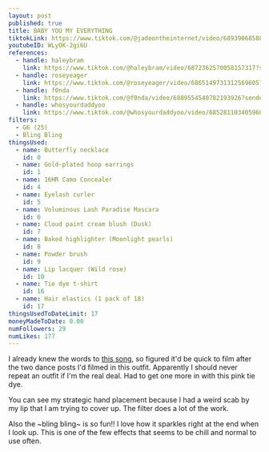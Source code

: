 ```yaml
---
layout: post
published: true
title: BABY YOU MY EVERYTHING
tiktokLink: https://www.tiktok.com/@jadeontheinternet/video/6893906858881322245?sender_device=pc&sender_web_id=6891999718790268421&is_from_webapp=1
youtubeID: WLyOK-2gi6U
references:
  - handle: haleybram
    link: https://www.tiktok.com/@haleybram/video/6872362570058157317?sender_device=pc&sender_web_id=6870159340755109382&is_from_webapp=1
  - handle: roseyeager
    link: https://www.tiktok.com/@roseyeager/video/6865149731312569605?sender_device=pc&sender_web_id=6870159340755109382&is_from_webapp=1
  - handle: f0nda
    link: https://www.tiktok.com/@f0nda/video/6889554540782193926?sender_device=pc&sender_web_id=6870159340755109382&is_from_webapp=1
  - handle: whosyourdaddyoo
    link: https://www.tiktok.com/@whosyourdaddyoo/video/6852811034059607302?sender_device=pc&sender_web_id=6870159340755109382&is_from_webapp=1
filters:
  - G6 (25)
  - Bling Bling
thingsUsed:
  - name: Butterfly necklace
    id: 0
  - name: Gold-plated hoop earrings
    id: 1
  - name: 16HR Camo Concealer
    id: 4
  - name: Eyelash curler
    id: 5
  - name: Voluminous Lash Paradise Mascara
    id: 6
  - name: Cloud paint cream blush (Dusk)
    id: 7
  - name: Baked highlighter (Moonlight pearls)
    id: 8
  - name: Powder brush
    id: 9
  - name: Lip lacquer (Wild rose)
    id: 10
  - name: Tie dye t-shirt
    id: 16
  - name: Hair elastics (1 pack of 18)
    id: 17
thingsUsedToDateLimit: 17
moneyMadeToDate: 0.00
numFollowers: 29
numLikes: 177
---
```


I already knew the words to [this song](https://www.youtube.com/watch?v=2NKmLkAU3NM), so figured it'd be quick to film after the two dance posts I'd filmed in this outfit. Apparently I should never repeat an outfit if I'm the real deal. Had to get one more in with this pink tie dye.

You can see my strategic hand placement because I had a weird scab by my lip that I am trying to cover up. The filter does a lot of the work.

Also the ~bling bling~ is so fun!! I love how it sparkles right at the end when I look up. This is one of the few effects that seems to be chill and normal to use often.
